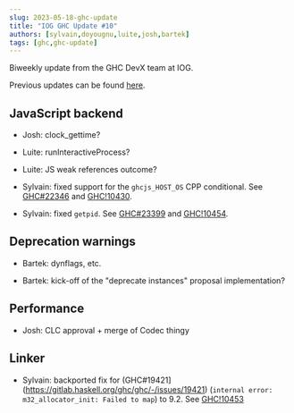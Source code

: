 ```yaml
---
slug: 2023-05-18-ghc-update
title: "IOG GHC Update #10"
authors: [sylvain,doyougnu,luite,josh,bartek]
tags: [ghc,ghc-update]
---
```


Biweekly update from the GHC DevX team at IOG.

Previous updates can be found [here](https://engineering.iog.io/tags/ghc-update).

## JavaScript backend

- Josh: clock_gettime?

- Luite: runInteractiveProcess?

- Luite: JS weak references outcome?

- Sylvain: fixed support for the `ghcjs_HOST_OS` CPP conditional.
See [GHC#22346](https://gitlab.haskell.org/ghc/ghc/-/issues/23346)
and [GHC!10430](https://gitlab.haskell.org/ghc/ghc/-/merge_requests/10430).

- Sylvain: fixed `getpid`. See [GHC#23399](https://gitlab.haskell.org/ghc/ghc/-/issues/23399) and [GHC!10454](https://gitlab.haskell.org/ghc/ghc/-/merge_requests/10454).

## Deprecation warnings

- Bartek: dynflags, etc.

- Bartek: kick-off of the "deprecate instances" proposal implementation?

## Performance

- Josh: CLC approval + merge of Codec thingy

## Linker

- Sylvain: backported fix for (GHC#19421](https://gitlab.haskell.org/ghc/ghc/-/issues/19421) (`internal error: m32_allocator_init: Failed to map`) to 9.2. See [GHC!10453](https://gitlab.haskell.org/ghc/ghc/-/merge_requests/10453)
